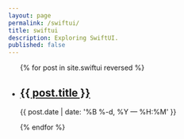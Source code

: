 ```yaml
---
layout: page
permalink: /swiftui/
title: swiftui
description: Exploring SwiftUI.
published: false
---
```


<ul class="post-list">
{% for post in site.swiftui reversed %}
    <li>
        <h2><a class="poem-title" href="{{ poem.url | prepend: site.baseurl }}">{{ post.title }}</a></h2>
        <p class="post-meta">{{ post.date | date: '%B %-d, %Y — %H:%M' }}</p>
      </li>
{% endfor %}
</ul>

